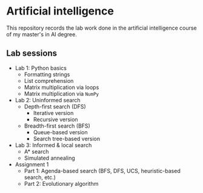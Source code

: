 # Artificial intelligence
This repository records the lab work done in the artificial intelligence course of my master's in AI degree.

## Lab sessions
- Lab 1: Python basics
  - Formatting strings
  - List comprehension
  - Matrix multiplication via loops
  - Matrix multiplication via `NumPy`
- Lab 2: Uninformed search
  - Depth-first search (DFS)
    - Iterative version
    - Recursive version
  - Breadth-first search (BFS)
    - Queue-based version
    - Search tree-based version
- Lab 3: Informed & local search
  - A* search
  - Simulated annealing
- Assignment 1
  - Part 1: Agenda-based search (BFS, DFS, UCS, heuristic-based search, etc.)
  - Part 2: Evolutionary algorithm
